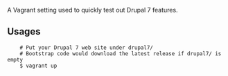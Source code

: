 
A Vagrant setting used to quickly test out Drupal 7 features.

Usages
------

        # Put your Drupal 7 web site under drupal7/
        # Bootstrap code would download the latest release if drupal7/ is empty
        $ vagrant up
